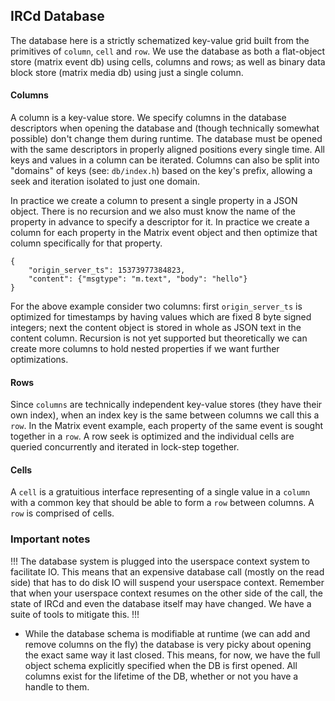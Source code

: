 ## IRCd Database

The database here is a strictly schematized key-value grid built from the primitives of
`column`, `cell` and `row`. We use the database as both a flat-object store (matrix
event db) using cells, columns and rows; as well as binary data block store (matrix
media db) using just a single column.

#### Columns
A column is a key-value store. We specify columns in the database descriptors when
opening the database and (though technically somewhat possible) don't change them
during runtime. The database must be opened with the same descriptors in properly
aligned positions every single time. All keys and values in a column can be iterated.
Columns can also be split into "domains" of keys (see: `db/index.h`) based on the
key's prefix, allowing a seek and iteration isolated to just one domain.

In practice we create a column to present a single property in a JSON object. There
is no recursion and we also must know the name of the property in advance to specify
a descriptor for it. In practice we create a column for each property in the Matrix
event object and then optimize that column specifically for that property.

```
{
	"origin_server_ts": 15373977384823,
	"content": {"msgtype": "m.text", "body": "hello"}
}

```

For the above example consider two columns: first `origin_server_ts` is optimized for
timestamps by having values which are fixed 8 byte signed integers; next the content
object is stored in whole as JSON text in the content column. Recursion is not yet
supported but theoretically we can create more columns to hold nested properties
if we want further optimizations.

#### Rows
Since `columns` are technically independent key-value stores (they have their own
index), when an index key is the same between columns we call this a `row`. In
the Matrix event example, each property of the same event is sought together in a
`row`. A row seek is optimized and the individual cells are queried concurrently and
iterated in lock-step together.

#### Cells
A `cell` is a gratuitious interface representing of a single value in a `column` with
a common key that should be able to form a `row` between columns. A `row` is comprised
of cells.

### Important notes

!!!
The database system is plugged into the userspace context system to facilitate IO. This means
that an expensive database call (mostly on the read side) that has to do disk IO will suspend
your userspace context. Remember that when your userspace context resumes on the other side
of the call, the state of IRCd and even the database itself may have changed. We have a suite
of tools to mitigate this.
!!!

* While the database schema is modifiable at runtime (we can add and remove columns on
the fly) the database is very picky about opening the exact same way it last closed.
This means, for now, we have the full object schema explicitly specified when the DB
is first opened. All columns exist for the lifetime of the DB, whether or not you have
a handle to them.
